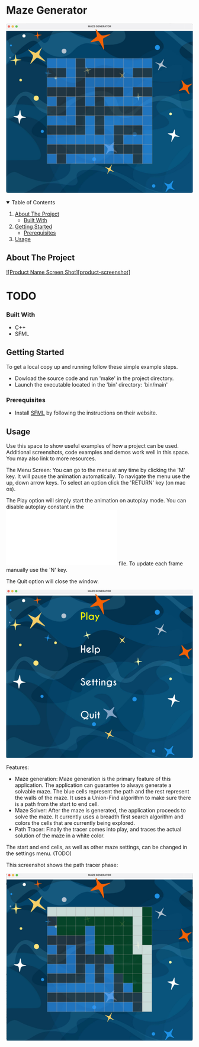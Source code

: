 # Maze Generator

![](res/screenshots/MazeGenerator.png)

<!-- TABLE OF CONTENTS -->
<details open="open">
  <summary>Table of Contents</summary>
  <ol>
    <li>
      <a href="#about-the-project">About The Project</a>
      <ul>
        <li><a href="#built-with">Built With</a></li>
      </ul>
    </li>
    <li>
      <a href="#getting-started">Getting Started</a>
      <ul>
        <li><a href="#prerequisites">Prerequisites</a></li>
      </ul>
    </li>
    <li><a href="#usage">Usage</a></li>
  </ol>
</details>


## About The Project

[![Product Name Screen Shot][product-screenshot]](https://example.com)

# TODO

### Built With

* C++
* SFML

## Getting Started

To get a local copy up and running follow these simple example steps.

* Dowload the source code and run 'make' in the project directory. 
* Launch the executable located in the 'bin' directory: 'bin/main'

### Prerequisites

* Install [SFML](https://www.sfml-dev.org/) by following the instructions on their website.

## Usage

Use this space to show useful examples of how a project can be used. Additional screenshots, code examples and demos work well in this space. You may also link to more resources.

The Menu Screen: You can go to the menu at any time by clicking the 'M' key. It will pause the animation automatically.
To navigate the menu use the up, down arrow keys. To select an option click the 'RETURN' key (on mac os).

The Play option will simply start the animation on autoplay mode. You can disable autoplay constant in the ![](src/K/K.hpp) file. To update each frame manually use the 'N' key.

The Quit option will close the window.

![](res/screenshots/Menu.png)

Features:
* Maze generation: Maze generation is the primary feature of this application. The application can guarantee to always generate a solvable maze. The blue cells represent the path and the rest represent the walls of the maze. It uses a Union-Find algorithm to make sure there is a path from the start to end cell. 
*  Maze Solver: After the maze is generated, the application proceeds to solve the maze. It currently uses a breadth first search algorithm and colors the cells that are currently being explored.
*  Path Tracer: Finally the tracer comes into play, and traces the actual solution of the maze in a white color. 

The start and end cells, as well as other maze settings, can be changed in the settings menu. (TODO)

This screenshot shows the path tracer phase:

![](res/screenshots/PathSolver.png)


